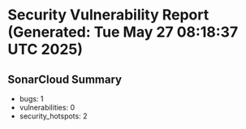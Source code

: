 # Security Vulnerability Report (Generated: Tue May 27 08:18:37 UTC 2025)


## SonarCloud Summary
* bugs: 1
* vulnerabilities: 0
* security_hotspots: 2
